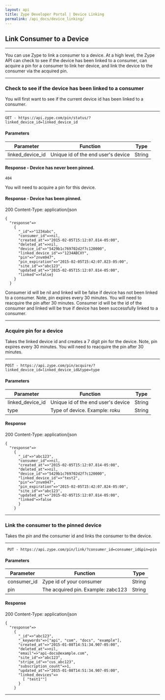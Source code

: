 ```yaml
---
layout: api
title: Zype Developer Portal | Device Linking
permalink: /api_docs/device_linking/
---
```


## Link Consumer to a Device

<hr>

You can use Zype to link a consumer to a device. At a high level, the Zype API
can check to see if the device has been linked to a consumer, can acquire a pin for
a consumer to link her device, and link the device to the consumer via the acquired pin.

<hr>

### Check to see if the device has been linked to a consumer

You will first want to see if the current device id has been linked to a consumer.
<hr>
<pre><code>GET - https://api.zype.com/pin/status/?linked_device_id=linked_device_id
</code></pre>

#### Parameters

Parameter | Function | Type
--------- | -------- | ----
linked_device_id      | Unique id of the end user's device | String

#### Response - Device has never been pinned.
<pre><code>404</code></pre>

You will need to acquire a pin for this device.

#### Response - Device has been pinned.

200 Content-Type: application/json
<pre><code>{
  "response"=>
    {
      "_id"=>"1234abc",
      "consumer_id"=>nil,
      "created_at"=>"2015-02-05T15:12:07.814-05:00",
      "deleted_at"=>nil,
      "device_id"=>"5429b1c769702d2f7c120000",
      "linked_device_id"=>"1234ABCXY",
      "pin"=>"znvm947",
      "pin_expiration"=>"2015-02-05T15:42:07.823-05:00",
      "site_id"=>"abc123",
      "updated_at"=>"2015-02-05T15:12:07.814-05:00",
      "linked"=>false}
    }
  }
</code></pre>

Consumer id will be nil and linked will be false if device has not been linked to a consumer.
Note, pin expires every 30 minutes. You will need to reacquire the pin after 30 minutes.
Consumer id will be the id of the consumer and linked will be true if device has been successfully
linked to a consumer.

<hr>

### Acquire pin for a device

Takes the linked device id and creates a 7 digit pin for the device. Note, pin expires
every 30 minutes. You will need to reacquire the pin after 30 minutes.

<hr>

<pre><code>POST - https://api.zype.com/pin/acquire/?linked_device_id=linked_device_id&type=type
</code></pre>

#### Parameters

Parameter | Function | Type
--------- | -------- | ----
linked_device_id      | Unique id of the end user's device | String
type | Type of device. Example: roku | String

#### Response

200 Content-Type: application/json
<pre><code>{
  "response"=>
    {
      "_id"=>"abc123",
      "consumer_id"=>nil,
      "created_at"=>"2015-02-05T15:12:07.814-05:00",
      "deleted_at"=>nil,
      "device_id"=>"5429b1c769702d2f7c120000",
      "linked_device_id"=>"test2",
      "pin"=>"znvm947",
      "pin_expiration"=>"2015-02-05T15:42:07.824-05:00",
      "site_id"=>"abc123",
      "updated_at"=>"2015-02-05T15:12:07.814-05:00",
      "linked"=>false
      }
    }
</code></pre>

<hr>

### Link the consumer to the pinned device

Takes the pin and the consumer id and links the consumer to the device.

<hr>

<pre><code> PUT - https://api.zype.com/pin/link/?consumer_id=consumer_id&pin=pin
</code></pre>

#### Parameters

Parameter | Function | Type
--------- | -------- | ----
consumer_id      | Zype id of your consumer | String
pin | The acquired pin. Example: zabc123 | String

#### Response

200 Content-Type: application/json

<pre><code>{
  "response"=>
    {
      "_id"=>"abc123",
      "_keywords"=>["api", "com", "docs", "example"],
      "created_at"=>"2015-01-08T14:51:34.907-05:00",
      "deleted_at"=>nil,
      "email"=>"api-docs@example.com",
      "site_id"=>"abc123",
      "stripe_id"=>"cus_abc123",
      "subscription_count"=>1,
      "updated_at"=>"2015-01-08T14:51:34.907-05:00",
      "linked_devices"=>
        [ "test1""]
      }
    }
</code></pre>

<hr>
